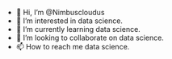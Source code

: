 - 👋 Hi, I’m @Nimbuscloudus
- 👀 I’m interested in data science.
- 🌱 I’m currently learning data science.
- 💞️ I’m looking to collaborate on data science.
- 📫 How to reach me data science.

<!---
Nimbuscloudus/Nimbuscloudus is a ✨ special ✨ repository because its `README.md` (this file) appears on your GitHub profile.
You can click the Preview link to take a look at your changes.
--->
